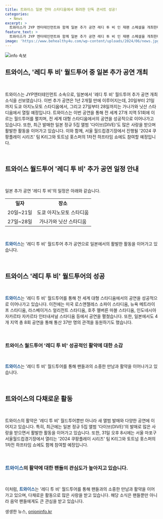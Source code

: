 ```yaml
---
title: 트와이스 일본 얀마 스타디움에서 화려한 단독 콘서트 성공!
categories:
  - News
excerpt: >
  트와이스가 JYP 엔터테인먼트와 함께 일본 추가 공연 레디 투 비 인 재팬 스페셜을 개최한다. 이는 일본 공연으로는 1년 2개월 만에 이루어지며, 도쿄와 가나가와를 비롯한 전 세계 27개 지역 51회에 이르는 월드투어를 펼치고 있다. 이전에 열린 일본 8회 공연에서는 총 37만 명의 관객을 동원했으며, 또한 일본 정규 5집 다이브 발매와 함께 한국에서도 쿠팡플레이 시리즈에서 토트넘 홋스퍼의 1차전 하프타임 쇼 무대에 선다.
feature_text: >
  트와이스가 JYP 엔터테인먼트와 함께 일본 추가 공연 레디 투 비 인 재팬 스페셜을 개최한다. 이는 일본 공연으로는 1년 2개월 만에 이루어지며, 도쿄와 가나가와를 비롯한 전 세계 27개 지역 51회에 이르는 월드투어를 펼치고 있다. 이전에 열린 일본 8회 공연에서는 총 37만 명의 관객을 동원했으며, 또한 일본 정규 5집 다이브 발매와 함께 한국에서도 쿠팡플레이 시리즈에서 토트넘 홋스퍼의 1차전 하프타임 쇼 무대에 선다.
image: 'https://www.behealthy4u.com/wp-content/uploads/2024/06/news.jpg'
---
```


<p><img src="https://www.behealthy4u.com/wp-content/uploads/2024/06/news.jpg" alt="info 속보" /></p>

<h2>트와이스, '레디 투 비' 월드투어 중 일본 추가 공연 개최</h2>

<p data-ke-size="size16">&nbsp;</p>

<p>트와이스는 JYP엔터테인먼트 소속으로, 일본에서 '레디 투 비' 월드투어 추가 공연 개최 소식을 선보였습니다. 이번 추가 공연은 1년 2개월 만에 이루어지는데, 20일부터 21일까지 도쿄 아지노모토 스타디움에서, 그리고 27일부터 28일까지는 가나가와 닛산 스타디움에서 열릴 예정입니다. 트와이스는 이번 공연을 통해 전 세계 27개 지역 51회에 이르는 월드투어를 펼치며, 전 세계 대형 스타디움에서의 공연을 성공적으로 이어나가고 있습니다. 또한, 최근 발매한 일본 정규 5집 앨범 '다이브(DIVE)'도 많은 사랑을 받으며 활발한 활동을 이어가고 있습니다. 이와 함께, 서울 월드컵경기장에서 진행될 '2024 쿠팡플레이 시리즈' 팀 K리그와 토트넘 홋스퍼의 1차전 하프타임 쇼에도 참여할 예정입니다.</p>

<p data-ke-size="size16">&nbsp;</p>

<h2 data-ke-size="size26">트와이스 월드투어 '레디 투 비' 추가 공연 일정 안내</h2>

<p data-ke-size="size16">&nbsp;</p>

<p>일본 추가 공연 '레디 투 비'의 일정은 아래와 같습니다.</p>

<table>
  <tr>
    <td style="text-align: center; height: 17px;"><b>일자</b></td>
    <td style="text-align: center; height: 17px;"><b>장소</b></td>
  </tr>
  <tr>
    <td style="text-align: center; height: 17px;">20일~21일</td>
    <td style="text-align: center; height: 17px;">도쿄 아지노모토 스타디움</td>
  </tr>
  <tr>
    <td style="text-align: center; height: 17px;">27일~28일</td>
    <td style="text-align: center; height: 17px;">가나가와 닛산 스타디움</td>
  </tr>
</table>

<p data-ke-size="size16">&nbsp;</p>

<p><b><span style="color: #1a5490;">트와이스</span></b>는 '레디 투 비' 월드투어 추가 공연으로 일본에서의 활발한 활동을 이어가고 있습니다.</p>

<p data-ke-size="size16">&nbsp;</p>

<h2 data-ke-size="size26">트와이스 '레디 투 비' 월드투어의 성공</h2>

<p data-ke-size="size16">&nbsp;</p>

<p><b><span style="color: #1a5490;">트와이스</span></b>는 '레디 투 비' 월드투어를 통해 전 세계 대형 스타디움에서의 공연을 성공적으로 이어나가고 있습니다. 이전에는 미국 로스앤젤레스 소파이 스타디움, 뉴욕 메트라이프 스타디움, 라스베이거스 얼리전트 스타디움, 호주 멜버른 마블 스타디움, 인도네시아 자카르타 자카르타 인터내셔널 스타디움 등에서 공연을 펼쳤습니다. 또한, 일본에서도 4개 지역 총 8회 공연을 통해 통산 37만 명의 관객을 동원하기도 했습니다.</p>

<p data-ke-size="size16">&nbsp;</p>

<h3><b>트와이스</b> 월드투어 '레디 투 비' 성공적인 활약에 대한 소감</h3>

<p data-ke-size="size16">&nbsp;</p>

<p><b><span style="color: #1a5490;">트와이스</span></b>는 '레디 투 비' 월드투어를 통해 팬들과의 소중한 만남과 활약을 이어나가고 있습니다.</p>

<p data-ke-size="size16">&nbsp;</p>

<h2 data-ke-size="size26">트와이스의 다채로운 활동</h2>

<p data-ke-size="size16">&nbsp;</p>

<p>트와이스의 활약은 '레디 투 비' 월드투어뿐만 아니라 새 앨범 발매와 다양한 공연에 이어지고 있습니다. 특히, 최근에는 일본 정규 5집 앨범 '다이브(DIVE)'의 발매로 많은 사랑을 받으면서 활발한 활동을 이어가고 있습니다. 또한, 31일 오후 8시에는 서울 마포구 서울월드컵경기장에서 열리는 '2024 쿠팡플레이 시리즈' 팀 K리그와 토트넘 홋스퍼의 1차전 하프타임 쇼에도 함께 참여할 예정입니다.</p>

<p data-ke-size="size16">&nbsp;</p>

<h3><b><span style="color: #1a5490;">트와이스</span></b>의 활약에 대한 팬들의 관심도가 높아지고 있습니다.</h3>

<p data-ke-size="size16">&nbsp;</p>

<p>이처럼, <b><span style="color: #1a5490;">트와이스</span></b>는 '레디 투 비' 월드투어를 통해 팬들과의 소중한 만남과 활약을 이어가고 있으며, 다채로운 활동으로 많은 사랑을 받고 있습니다. 해당 소식은 팬들뿐만 아니라 음악 팬들에게도 큰 관심을 받고 있습니다.</p>
생생한 뉴스, <a href="https://onioninfo.kr" rel="dofollow">onioninfo.kr</a>


